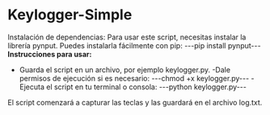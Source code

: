 # Keylogger-Simple

Instalación de dependencias:
Para usar este script, necesitas instalar la librería pynput. Puedes instalarla fácilmente con pip:
---pip install pynput---    
**Instrucciones para usar:**
   - Guarda el script en un archivo, por ejemplo keylogger.py.
   -Dale permisos de ejecución si es necesario:
---chmod +x keylogger.py---
   -Ejecuta el script en tu terminal o consola:
---python keylogger.py---


El script comenzará a capturar las teclas y las guardará en el archivo log.txt.
